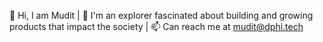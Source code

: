 👋 Hi, I am Mudit | 👀 I'm an explorer fascinated about building and growing products that impact the society | 📫 Can reach me at mudit@dphi.tech

<!---
iammudit/iammudit is a ✨ special ✨ repository because its `README.md` (this file) appears on your GitHub profile.
You can click the Preview link to take a look at your changes.
--->
